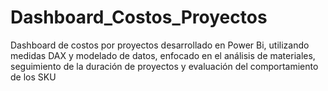 # Dashboard_Costos_Proyectos
Dashboard de costos por proyectos desarrollado en Power Bi, utilizando medidas DAX y modelado de datos, enfocado  en el análisis de materiales, seguimiento de la duración de proyectos y  evaluación del comportamiento de los SKU
